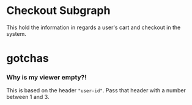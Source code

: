 # Checkout Subgraph

This hold the information in regards a user's cart and checkout in the system.

# gotchas

### Why is my viewer empty?!

This is based on the header `"user-id"`. Pass that header with a number between 1 and 3.
